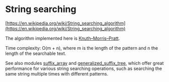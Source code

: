 # String searching

[https://en.wikipedia.org/wiki/String_searching_algorithm](https://en.wikipedia.org/wiki/String_searching_algorithm)

The algorithm implemented here is [Knuth–Morris–Pratt](https://en.wikipedia.org/wiki/Knuth%E2%80%93Morris%E2%80%93Pratt_algorithm).

Time complexity: O(m + n), where m is the length of the pattern and n the length of the searchable text.

See also modules [suffix_array](../suffix_array) and [generalized_suffix_tree](../generalized_suffix_tree), which offer great performance for various string searching operations, such as searching the same string multiple times with different patterns.
